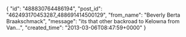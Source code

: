  {
   "id": "488830764486194",
   "post_id": "462493170453287_488691414500129",
   "from_name": "Beverly Berta Braakschmack",
   "message": "its that other backroad to Kelowna from Van...",
   "created_time": "2013-03-06T08:47:59+0000"
 }
